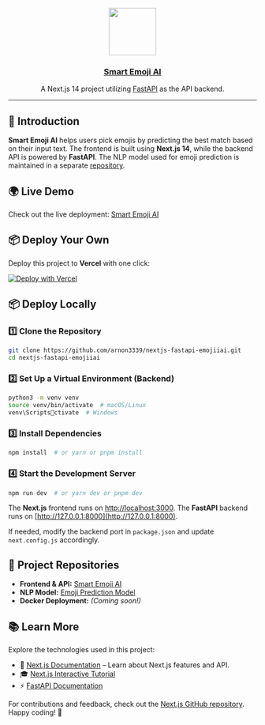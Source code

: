 <p align="center">
  <a href="https://nextjs-fastapi-starter.vercel.app/">
    <img src="https://assets.vercel.com/image/upload/v1588805858/repositories/vercel/logo.png" height="96">
    <h3 align="center">Smart Emoji AI</h3>
  </a>
</p>

<p align="center">A Next.js 14 project utilizing <a href="https://fastapi.tiangolo.com/">FastAPI</a> as the API backend.</p>

---

## 🚀 Introduction

**Smart Emoji AI** helps users pick emojis by predicting the best match based on their input text. The frontend is built using **Next.js 14**, while the backend API is powered by **FastAPI**. The NLP model used for emoji prediction is maintained in a separate [repository](https://github.com/arnon3339/emoji-model).

## 🌍 Live Demo

Check out the live deployment: [Smart Emoji AI](https://nextjs-fastapi-emojiiai.vercel.app/)

## 📦 Deploy Your Own

Deploy this project to **Vercel** with one click:

[![Deploy with Vercel](https://vercel.com/button)](https://vercel.com/new/clone?repository-url=https%3A%2F%2Fgithub.com%2Farnon3339%2Fnextjs-fastapi-emojiiai%2Ftree%2Fmain)

## 📦 Deploy Locally

### 1️⃣ Clone the Repository

```bash
git clone https://github.com/arnon3339/nextjs-fastapi-emojiiai.git
cd nextjs-fastapi-emojiiai
```

### 2️⃣ Set Up a Virtual Environment (Backend)

```bash
python3 -m venv venv
source venv/bin/activate  # macOS/Linux
venv\Scriptsctivate  # Windows
```

### 3️⃣ Install Dependencies

```bash
npm install  # or yarn or pnpm install
```

### 4️⃣ Start the Development Server

```bash
npm run dev  # or yarn dev or pnpm dev
```

The **Next.js** frontend runs on [http://localhost:3000](http://localhost:3000).
The **FastAPI** backend runs on [http://127.0.0.1:8000](http://127.0.0.1:8000).

If needed, modify the backend port in `package.json` and update `next.config.js` accordingly.

## 📂 Project Repositories

- **Frontend & API:** [Smart Emoji AI](https://github.com/arnon3339/nextjs-fastapi-emojiiai)
- **NLP Model:** [Emoji Prediction Model](https://github.com/arnon3339/emoji-model)
- **Docker Deployment:** *(Coming soon!)*

## 📚 Learn More

Explore the technologies used in this project:

- 📖 [Next.js Documentation](https://nextjs.org/docs) – Learn about Next.js features and API.
- 🎓 [Next.js Interactive Tutorial](https://nextjs.org/learn)
- ⚡ [FastAPI Documentation](https://fastapi.tiangolo.com/)

For contributions and feedback, check out the [Next.js GitHub repository](https://github.com/vercel/next.js/). Happy coding! 🚀
